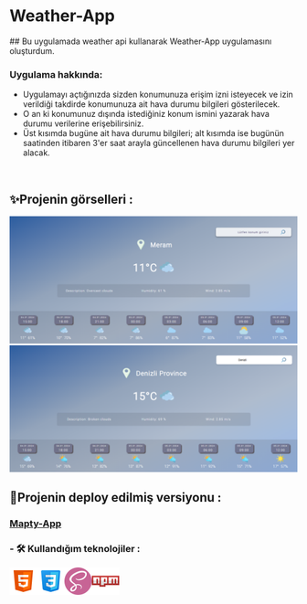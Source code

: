
<h1>Weather-App</h1>
## Bu uygulamada weather api kullanarak  Weather-App uygulamasını oluşturdum.

### Uygulama hakkında:
* Uygulamayı açtığınızda sizden konumunuza erişim izni isteyecek ve izin verildiği takdirde konumunuza ait hava durumu bilgileri gösterilecek.
* O an ki konumunuz dışında istediğiniz konum ismini yazarak hava durumu verilerine erişebilirsiniz.
* Üst kısımda bugüne ait hava durumu bilgileri; alt kısımda ise bugünün saatinden itibaren 3'er saat arayla güncellenen hava durumu bilgileri yer alacak.
<br>

## ✨Projenin görselleri :
<img src="./readme-img/weatherApp1.png">
<img src="./readme-img/weatherApp2.png">


## 🔴Projenin deploy edilmiş versiyonu :
 <h3><a href="https://weather-app-betul.netlify.app/">Mapty-App</a></h3>

### - 🛠 Kullandığım teknolojiler :
<div style ="display:flex;">
<img src="./icon/html-icon.png"/
 ><img src="./icon/css-icon.png"/>
 <img src="./icon/sass-icon.png"/>
 <img src="./icon/npm-icon.png"/>
</div>


